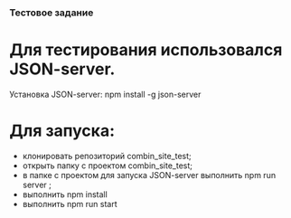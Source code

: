 
### Тестовое задание

# Для тестирования использовался JSON-server. </br>
Установка JSON-server: npm install -g json-server

# Для запуска: 
* клонировать репозиторий combin_site_test; 
* открыть папку c проектом combin_site_test;
* в папке с проектом для запуска JSON-server выполнить npm run server ; 
* выполнить npm install
* выполнить npm run start